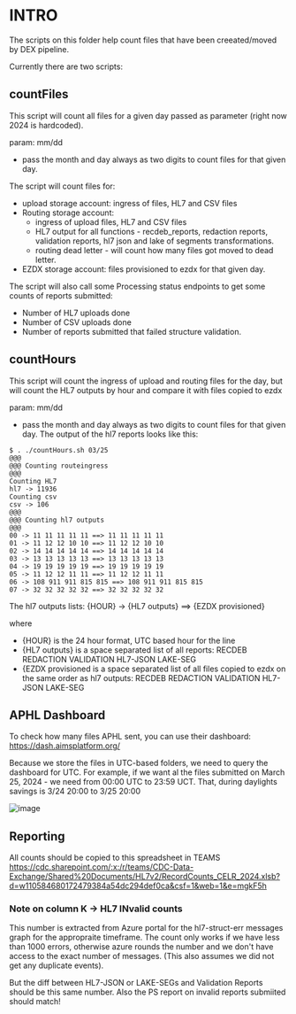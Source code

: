 # INTRO

The scripts on this folder help count files that have been creeated/moved by DEX pipeline.

Currently there are two scripts:

## countFiles

This script will count all files for a given day passed as parameter (right now 2024 is hardcoded).

param: mm/dd 

  - pass the month and day always as two digits to count files for that given day.

The script will count files for:
  - upload storage account: ingress of files, HL7 and CSV files
  - Routing storage account:
    - ingress of upload files, HL7 and CSV files
    - HL7 output for all functions - recdeb_reports, redaction reports, validation reports, hl7 json and lake of segments transformations.
    - routing dead letter - will count how many files got moved to dead letter.
  - EZDX storage account: files provisioned to ezdx for that given day.

The script will also call some Processing status endpoints to get some counts of reports submitted:
  - Number of HL7 uploads done
  - Number of CSV uploads done
  - Number of reports submitted that failed structure validation.

## countHours

   This script will count the ingress of upload and routing files for the day, but will count the HL7 outputs by hour and compare it with files copied to ezdx

  param: mm/dd 

  - pass the month and day always as two digits to count files for that given day.
   The output of the hl7 reports looks like this:

  ```
$ . ./countHours.sh 03/25
@@@
@@@ Counting routeingress
@@@
Counting HL7
hl7 -> 11936
Counting csv
csv -> 106
@@@
@@@ Counting hl7 outputs
@@@
00 -> 11 11 11 11 11 ==> 11 11 11 11 11
01 -> 11 12 12 10 10 ==> 11 12 12 10 10
02 -> 14 14 14 14 14 ==> 14 14 14 14 14
03 -> 13 13 13 13 13 ==> 13 13 13 13 13
04 -> 19 19 19 19 19 ==> 19 19 19 19 19
05 -> 11 12 12 11 11 ==> 11 12 12 11 11
06 -> 108 911 911 815 815 ==> 108 911 911 815 815
07 -> 32 32 32 32 32 ==> 32 32 32 32 32
```

The hl7 outputs lists:
{HOUR} -> {HL7 outputs} ==> {EZDX provisioned}

where
* {HOUR} is the 24 hour format, UTC based hour for the line
* {HL7 outputs} is a space separated list of all reports: RECDEB REDACTION VALIDATION HL7-JSON LAKE-SEG
* {EZDX provisioned is a space separated list of all files copied to ezdx on the same order as hl7 outputs: RECDEB REDACTION VALIDATION HL7-JSON LAKE-SEG


## APHL Dashboard

To check how many files APHL sent, you can use their dashboard: https://dash.aimsplatform.org/

Because we store the files in UTC-based folders, we need to query the dashboard for UTC. 
For example, if we want al the files submitted on March 25, 2024 - we need from 00:00 UTC to 23:59 UCT. That, during daylights savings is 3/24 20:00 to 3/25 20:00

![image](https://github.com/CDCgov/data-exchange-hl7/assets/3239945/31e7cbbc-72bc-47fd-a2ed-93a4e611bbbb)

## Reporting

All counts should be copied to this spreadsheet in TEAMS https://cdc.sharepoint.com/:x:/r/teams/CDC-Data-Exchange/Shared%20Documents/HL7v2/RecordCounts_CELR_2024.xlsb?d=w110584680172479384a54dc294def0ca&csf=1&web=1&e=mgkF5h

### Note on column K -> HL7 INvalid counts

This number is extracted from Azure portal for the hl7-struct-err messages graph for the appropraite timeframe.
The count only works if we have less than 1000 errors, otherwise azure rounds the number and we don't have access to the exact number of messages.
(This also assumes we did not get any duplicate events).

But the diff between HL7-JSON or LAKE-SEGs and Validation Reports should be this same number. Also the PS report on invalid reports submiited should match!

